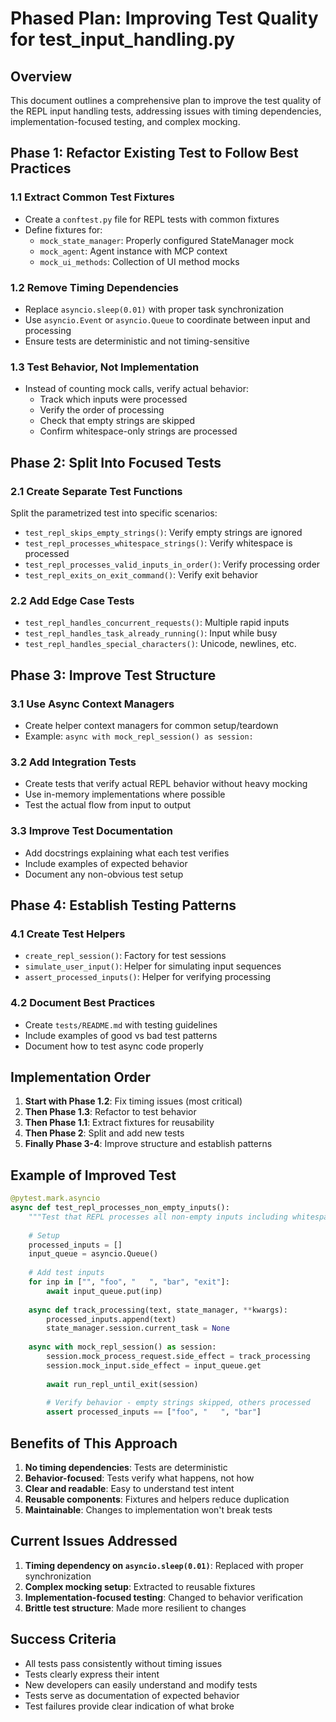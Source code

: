 # Phased Plan: Improving Test Quality for test_input_handling.py

## Overview
This document outlines a comprehensive plan to improve the test quality of the REPL input handling tests, addressing issues with timing dependencies, implementation-focused testing, and complex mocking.

## Phase 1: Refactor Existing Test to Follow Best Practices

### 1.1 Extract Common Test Fixtures
- Create a `conftest.py` file for REPL tests with common fixtures
- Define fixtures for:
  - `mock_state_manager`: Properly configured StateManager mock
  - `mock_agent`: Agent instance with MCP context
  - `mock_ui_methods`: Collection of UI method mocks

### 1.2 Remove Timing Dependencies
- Replace `asyncio.sleep(0.01)` with proper task synchronization
- Use `asyncio.Event` or `asyncio.Queue` to coordinate between input and processing
- Ensure tests are deterministic and not timing-sensitive

### 1.3 Test Behavior, Not Implementation
- Instead of counting mock calls, verify actual behavior:
  - Track which inputs were processed
  - Verify the order of processing
  - Check that empty strings are skipped
  - Confirm whitespace-only strings are processed

## Phase 2: Split Into Focused Tests

### 2.1 Create Separate Test Functions
Split the parametrized test into specific scenarios:
- `test_repl_skips_empty_strings()`: Verify empty strings are ignored
- `test_repl_processes_whitespace_strings()`: Verify whitespace is processed
- `test_repl_processes_valid_inputs_in_order()`: Verify processing order
- `test_repl_exits_on_exit_command()`: Verify exit behavior

### 2.2 Add Edge Case Tests
- `test_repl_handles_concurrent_requests()`: Multiple rapid inputs
- `test_repl_handles_task_already_running()`: Input while busy
- `test_repl_handles_special_characters()`: Unicode, newlines, etc.

## Phase 3: Improve Test Structure

### 3.1 Use Async Context Managers
- Create helper context managers for common setup/teardown
- Example: `async with mock_repl_session() as session:`

### 3.2 Add Integration Tests
- Create tests that verify actual REPL behavior without heavy mocking
- Use in-memory implementations where possible
- Test the actual flow from input to output

### 3.3 Improve Test Documentation
- Add docstrings explaining what each test verifies
- Include examples of expected behavior
- Document any non-obvious test setup

## Phase 4: Establish Testing Patterns

### 4.1 Create Test Helpers
- `create_repl_session()`: Factory for test sessions
- `simulate_user_input()`: Helper for simulating input sequences
- `assert_processed_inputs()`: Helper for verifying processing

### 4.2 Document Best Practices
- Create `tests/README.md` with testing guidelines
- Include examples of good vs bad test patterns
- Document how to test async code properly

## Implementation Order

1. **Start with Phase 1.2**: Fix timing issues (most critical)
2. **Then Phase 1.3**: Refactor to test behavior
3. **Then Phase 1.1**: Extract fixtures for reusability
4. **Then Phase 2**: Split and add new tests
5. **Finally Phase 3-4**: Improve structure and establish patterns

## Example of Improved Test

```python
@pytest.mark.asyncio
async def test_repl_processes_non_empty_inputs():
    """Test that REPL processes all non-empty inputs including whitespace."""
    
    # Setup
    processed_inputs = []
    input_queue = asyncio.Queue()
    
    # Add test inputs
    for inp in ["", "foo", "   ", "bar", "exit"]:
        await input_queue.put(inp)
    
    async def track_processing(text, state_manager, **kwargs):
        processed_inputs.append(text)
        state_manager.session.current_task = None
    
    async with mock_repl_session() as session:
        session.mock_process_request.side_effect = track_processing
        session.mock_input.side_effect = input_queue.get
        
        await run_repl_until_exit(session)
        
        # Verify behavior - empty strings skipped, others processed
        assert processed_inputs == ["foo", "   ", "bar"]
```

## Benefits of This Approach

1. **No timing dependencies**: Tests are deterministic
2. **Behavior-focused**: Tests verify what happens, not how
3. **Clear and readable**: Easy to understand test intent
4. **Reusable components**: Fixtures and helpers reduce duplication
5. **Maintainable**: Changes to implementation won't break tests

## Current Issues Addressed

1. **Timing dependency on `asyncio.sleep(0.01)`**: Replaced with proper synchronization
2. **Complex mocking setup**: Extracted to reusable fixtures
3. **Implementation-focused testing**: Changed to behavior verification
4. **Brittle test structure**: Made more resilient to changes

## Success Criteria

- All tests pass consistently without timing issues
- Tests clearly express their intent
- New developers can easily understand and modify tests
- Tests serve as documentation of expected behavior
- Test failures provide clear indication of what broke
